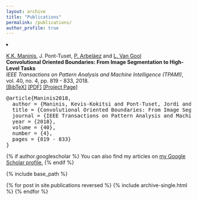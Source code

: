 ```yaml
---
layout: archive
title: "Publications"
permalink: /publications/
author_profile: true
---
```



<li ><p>
<a href="http://www.vision.ee.ethz.ch/~kmaninis" target="_blank">K.K. Maninis</a>, J. Pont-Tuset, <a href="https://biomedicalcomputervision.uniandes.edu.co" target="_blank">P. Arbeláez</a> and <a href="http://www.vision.ee.ethz.ch/members/get_member.cgi?id=1" target="_blank">L. Van Gool</a><br><b>Convolutional Oriented Boundaries: From Image Segmentation to High-Level Tasks</b><br>
<i>IEEE Transactions on Pattern Analysis and Machine Intelligence (TPAMI)</i>, vol. 40, no. 4, pp. 819 - 833, 2018.
<br />
<a href="javascript:toggleBibtex('Maninis2018')">[BibTeX]</a>
<a href="http://arxiv.org/abs/1701.04658" target="_blank">[PDF]</a> <a href="http://www.vision.ee.ethz.ch/~cvlsegmentation/cob/"  target="_blank">[Project Page]</a>
</p>
<div id="bib_Maninis2018" class="bibtex noshow">
<pre>
@article{Maninis2018,
  author = {Maninis, Kevis-Kokitsi and Pont-Tuset, Jordi and Arbel&aacute;ez, Pablo and {Van Gool}, Luc},
  title = {Convolutional Oriented Boundaries: From Image Segmentation to High-Level Tasks},
  journal = {IEEE Transactions on Pattern Analysis and Machine Intelligence (TPAMI)},
  year = {2018},
  volume = {40},
  number = {4},
  pages = {819 - 833}
}
</pre>
</div>
</li>

{% if author.googlescholar %}
  You can also find my articles on <u><a href="{{author.googlescholar}}">my Google Scholar profile</a>.</u>
{% endif %}

{% include base_path %}

{% for post in site.publications reversed %}
  {% include archive-single.html %}
{% endfor %}
